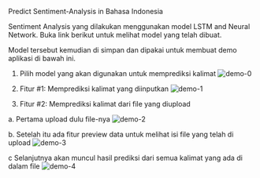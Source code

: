 Predict Sentiment-Analysis in Bahasa Indonesia

Sentiment Analysis yang dilakukan menggunakan model LSTM and Neural Network. 
Buka link berikut untuk melihat model yang telah dibuat.
<script src="https://gist.github.com/gardenialionita/81277555cc6adbc2d49e425d373c6091.js"></script>

Model tersebut kemudian di simpan dan dipakai untuk membuat demo aplikasi di bawah ini.

1. Pilih model yang akan digunakan untuk memprediksi kalimat 
![demo-0](https://user-images.githubusercontent.com/20220483/209496978-cdf39a99-144a-43c0-9848-1b8a94a72d76.JPG)

2. Fitur #1: Memprediksi kalimat yang diinputkan
![demo-1](https://user-images.githubusercontent.com/20220483/209497108-a52119d3-d25b-45e7-8859-45f42c1243df.JPG)

3. Fitur #2: Memprediksi kalimat dari file yang diupload
  
  a. Pertama upload dulu file-nya
  ![demo-2](https://user-images.githubusercontent.com/20220483/209497284-791710df-96d3-494f-abc3-e30e3a3ac4d5.JPG)
  
  b. Setelah itu ada fitur preview data untuk melihat isi file yang telah di upload
  ![demo-3](https://user-images.githubusercontent.com/20220483/209497344-3db3b26a-57ab-4e96-864d-1c8db7993734.JPG)

  c Selanjutnya akan muncul  hasil prediksi dari semua kalimat yang ada di dalam file
  ![demo-4](https://user-images.githubusercontent.com/20220483/209497425-727dad71-7f99-4156-a211-fca4a5cd561b.JPG)

  

